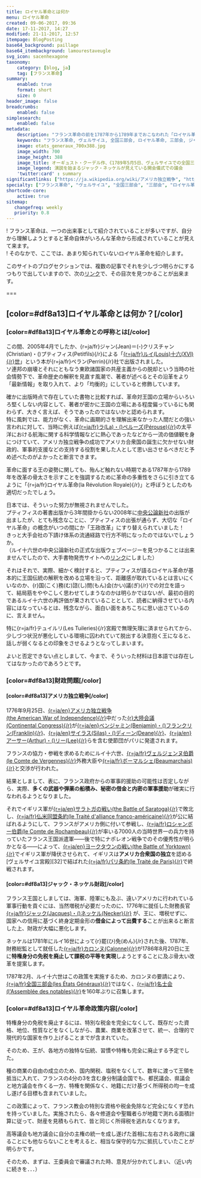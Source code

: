 ```yaml
---
title: ロイヤル革命とは何か
menu: ロイヤル革命
created: 09-06-2017, 09:36
date: 17-11-2017, 14:27
modified: 21-11-2017, 12:57
itempage: BlogPosting
base64_background: paillage
base64_itembackground: lamourestaveugle
svg_icon: sacenhexagone
taxonomy:
    category: [blog, ja]
    tag: [フランス革命]
summary:
    enabled: true
    format: short
    size: 0
header_image: false
breadcrumbs:
    enabled: false
simplesearch:
    enabled: false
metadata:
    description: "フランス革命の前を1787年から1789年までおこなわれた「ロイヤル革命」と歴史家ジャン＝クリスチャン・プティフィス(Jean-Christian Petitfils)から呼ばれた、フランス国王ルイ十六世による革命前の革命を紹介している"
    keywords: "フランス革命, ヴェルサイユ, 全国三部会, ロイヤル革命, 三部会, ジャン＝クリスチャン・プティフィス, ルイ十六世, Révolution royale, États généraux, 1787, 1789, Jean-Christian Petitfils"
    image: etats_generaux_700x388.jpg
    image_width: 700
    image_height: 388
    image_title: オーギュスト・クーデル作、《1789年5月5日、ヴェルサイユでの全国三部会の開会》絵画、1839年
    image_legend: 演説を始まるジャック・ネッケルが見えている開会儀式での議会
    'twitter:card' : summary
significantlinks: ["https://ja.wikipedia.org/wiki/アメリカ独立戦争", "https://ja.wikipedia.org/wiki/ベンジャミン・フランクリン", "https://ja.wikipedia.org/wiki/サイラス・ディーン", "https://ja.wikipedia.org/wiki/大陸会議", "https://ja.wikipedia.org/wiki/カロン・ド・ボーマルシェ", "https://ja.wikipedia.org/wiki/仏米同盟条約", "https://ja.wikipedia.org/wiki/サラトガの戦い", "https://ja.wikipedia.org/wiki/ジャン＝バティスト・ド・ロシャンボー", "https://ja.wikipedia.org/wiki/ヨークタウンの戦い", "https://ja.wikipedia.org/wiki/パリ条約_(1783年)", "https://ja.wikipedia.org/wiki/ジャック・ネッケル", "https://ja.wikipedia.org/wiki/シャルル・アレクサンドル・ド・カロンヌ", "https://ja.wikipedia.org/wiki/名士会"]
specialty: ["フランス革命", "ヴェルサイユ", "全国三部会", "三部会", "ロイヤル革命", "ルイ十六世", "ジャン＝クリスチャン・プティフィス", "Révolution royale", "États généraux", "1787", "1789"]
shortcode-core:
    active: true
sitemap:
   changefreq: weekly
   priority: 0.8
---
```

! フランス革命は、一つの出来事として紹介されていることが多いですが、自分から理解しようとすると革命自体がいろんな革命から形成されていることが見えて来ます。  
! そのなかで、ここでは、あまり知られていないロイヤル革命を紹介します。  

このサイトのブログセクションでは、複数の記事でそれを少しづつ明らかにするつもりで出していますので、次の[リンク][1]で、その目次を見つかることが出来ます。

===

## [color=#df8a13]ロイヤル革命とは何か？[/color]

### [color=#df8a13]ロイヤル革命との呼称とは[/color]

この間、2005年4月でしたか、{r=ja/fr}ジャン(Jean)＝(-)クリスチャン(Christian)・()プティフィス(Petitfils){/r}による「[{r=ja/fr}ルイ(Louis)十六(XVI){/r}世][2]」という本が{r=ja/fr}ペラン(Perrin){/r}社で出版されました。  
ソ連邦の崩壊とそれにともなう東欧諸国家の共産主義からの脱却という当時の社会情勢下で、革命歴史の解釈を見直す風潮で、著者が述べるとその沿革をより「最新情報」を取り入れて、より「均衡的」にしていると修飾しています。  

確かに出版時点で存在していた書物と比較すれば、革命対王国の立場からいろいろ堅くしない内容として、著者が密かに王国の立場にある程度偏っているにも関わらず、大きく言えば、そうであったのではないかと認められます。  
特に風刺では、能力がなく、革命に画期的さを理解出来なかった人間だとの強い言われに対して、当時に例えば[{r=ja/fr}ラ(La)・()ペルーズ(Pérouse){/r}][3]の太平洋における航海に関する科学情報などに熱心であったなどから一流の価値観を身につけていて、アメリカ独立戦争の成功でアメリカ合衆国の誕生に欠かせない財政的、軍事的支援などの支持する役割を果した人として思い出させるべきだと予め述べたのがよかったと断言できます。

革命に面する王の姿勢に関しても、殆んど触れない時期である1787年から1789年を改革の骨太さを示すことを強調するために革命の多重性をさらに引き立てるように「{r=ja/fr}ロイヤル革命(la&#160;Révolution&#160;Royale){/r}」と呼ぼうとしたのも適切だったでしょう。

日本では、そういった努力が無視されませんでした。  
プティフィスの著書出版から3年間掛からない2008年に[中央公論新社][4]の出版が出ましたが、とても残念なことに、プティフィスの出張が通らず、大切な「ロイヤル革命」の概念がいつの間にか「王政改革」にすり替えられていました！  
きっと大手会社の下請け体系の流通経路で行方不明になったのではないでしょうか。  
（ルイ十六世の中央公論新社の正式な出版ウェブページーを見つかることは出来ませんでしたので、大手書物発売サイトへの[リンク][5]にしました）

それはそれで、実際、細かく検討すると、プティフィスが語るロイヤル革命が基本的に王国伝統の解釈を改める立場を沿って、距離感が取れているとは言いにくいなのか、{r}国(こく)務(む)諮(し)問(もん)会(かい)議(ぎ){/r}での対立を語って、結局筋をややこしく思わせてしまうなのかは明らかではないが、最初の目的であるルイ十六世の再評価が果されていることとして、読者に納得させている内容にはなっているとは、残念ながら、面白い面をあちこちに思い出さているのに、言えません。

特に{r=ja/fr}テュイルリ(Les&#160;Tuileries){/r}宮殿で無理矢理に済ませられてから、少しづつ状況が悪化している環境に囚われていて脱出する決意抱く王になると、話しが弱くなるとの印象をさせるようとなってしまいます。

よいと否定できない点としまして、今まで、そういった材料は日本語では存在してはなかったのであろうとです。

### [color=#df8a13]財政問題[/color]

#### [color=#df8a13]アメリカ独立戦争[/color]

1776年9月25日、[{r=ja/en}アメリカ独立戦争(the&#160;American&#160;War&#160;of&#160;Independence){/r}][13]中だった[{r}大陸会議(Continental&#160;Congress){/r}][17]が[{r=ja/en}ベンジャミン(Benjamin)・()フランクリン(Franklin){/r}][14]、[{r=ja/en}サイラス(Silas)・()ディーン(Deane){/r}][15]、[{r=ja/en}アーサー(Arthur)・()リー(Lee){/r}][16]らを含む使節団がパリに発遣されます。  

フランスの協力・参戦を求めるためにルイ十六世、[{r=ja/fr}ヴェルジェンヌ伯爵(le&#160;Comte&#160;de&#160;Vergennes){/r}][18]外務大臣や[{r=ja/fr}ボーマルシェ(Beaumarchais){/r}][19]と交渉が行われた。　　

結果としまして、表に、フランス政府からの軍事的援助の可能性は否定しながら、実際、<b>多くの武器や弾薬の船積み、秘密の借金と内密の軍事援助</b>が確実に行なわれるようとなりました。

それでイギリス軍が[{r=ja/en}サラトガの戦い(the&#160;Battle&#160;of&#160;Saratoga){/r}][21]で敗北し、[{r=ja/fr}仏米同盟条約(le&#160;Traité&#160;d&#39;alliance&#160;franco-américaine){/r}][20]が公に結ばれるようにして、フランスがアメリカ側に付いて参戦し、[{r=ja/fr}ロシャンボー伯爵(le&#160;Comte&#160;de&#160;Rochambeau){/r}][22]が率いる7000人の当時世界一の兵力を持っていたフランス王国派遣軍――後で特にナポレオン戦争でのその優秀性が明らかとなる――によって、[{r=ja/en}ヨークタウンの戦い(the&#160;Battle&#160;of&#160;Yorktown){/r}][23]でイギリス軍が降伏させられて、イギリスは<b>アメリカ合衆国の独立</b>を認める[ヴェルサイユ宮殿][32]で結ばれた[{r=ja/fr}パリ条約(le&#160;Traité&#160;de&#160;Paris){/r}][24]で終戦されます。    

#### [color=#df8a13]ジャック・ネッケル財政[/color]

フランス王国としましては、海軍、陸軍にも及ぶ、遠いアメリカに行われている軍事行動を貢ぐには、当然増税が必要だったのに、1776年に就任した財務長官[{r=ja/fr}ジャック(Jacques)・()ネッケル(Necker){/r}][25] が、王に、増税せずに、国家への信用に基づく終身定期金形の<b>借金によって出費する</b>ことが出来ると断言した上、財政が大幅に悪化します。  

ネッケルは1781年にルイ16世によって{r}罷(ひ)免(めん){/r}された後、1787年、財務総監として就任した[{r=ja/fr}カロンヌ(Calonne){/r}][26]が1786年8月20日に王に<b>特権身分の免税を廃止して課税の平等を実現</b>しようとすることに及ぶ骨太い改革を提案します。

1787年2月、ルイ十六世はこの政策を実施するため、カロンヌの要請により、[{r=ja/fr}全国三部会(les&#160;États&#160;Généraux){/r}][12]ではなく、[{r=ja/fr}名士会(l'Assemblée&#160;des&#160;notables){/r}][27]を160年ぶりに召集します。

### [color=#df8a13]ロイヤル革命政策内容[/color]

特権身分の免税を廃止するには、特別な税金を完全になくして、既存だった資格、地位、性質などをなくしながら、農業、商業を改革させて、統一、合理的で現代的な国家を作り上げることまでが含まれていた。

そのため、王が、各地方の独特な伝統、習慣や特権も完全に廃止する予定でした。

種の商業の自由の成立のため、国内関税、塩税をなくして、数年に渡って王領を抵当に入れて、フランスの4分の3を含む身分制議会国でも、都民議会、県議会と地方議会を作くる一方、特権を関係なく、地籍にだけ基づく所得税の均一を成し遂げる目標も含まれていました。

この政策によって、フランス教会の特別な資格や税金免除など完全になくす恐れを持っていました。実施されたら、各々修道会や聖職者らが地籍で測れる面積計算に従って、財産を見積もられて、皆と同じく所得税を逃れなくなります。

高等議会も地方議会に自分の主権の統一を成し遂げた首相に左右される政府に譲ることにも他ならないことを考えると、相当な保守的な力に抵抗していたことが明らかです。

そのため、まずは、王委員会で審議された時、意見が分かれてしまい、（近い内に続きを．．．）

[1]: /tag:フランス革命 "フランス革命"
[2]: https://ja.wikipedia.org/wiki/ルイ16世_(フランス王) "https://ja.wikipedia.org/wiki/ルイ16世_(フランス王)"
[3]: https://ja.wikipedia.org/wiki/ラ・ペルーズ伯ジャン＝フランソワ・ド・ガロー "https://ja.wikipedia.org/wiki/ラ・ペルーズ伯ジャン＝フランソワ・ド・ガロー"
[4]: www.chuko.co.jp "www.chuko.co.jp"
[5]: https://www.amazon.co.jp/ルイ十六世-上-ジャン-クリスチャン-プティフィス/dp/4120039587 "https://www.amazon.co.jp/ルイ十六世-上-ジャン-クリスチャン-プティフィス/dp/4120039587"
[12]: https://ja.wikipedia.org/wiki/全国三部会 "https://ja.wikipedia.org/wiki/全国三部会"
[13]: https://ja.wikipedia.org/wiki/アメリカ独立戦争 "https://ja.wikipedia.org/wiki/アメリカ独立戦争"
[14]: https://ja.wikipedia.org/wiki/ベンジャミン・フランクリン "https://ja.wikipedia.org/wiki/ベンジャミン・フランクリン"
[15]: https://ja.wikipedia.org/wiki/サイラス・ディーン "https://ja.wikipedia.org/wiki/サイラス・ディーン"
[16]: https://en.wikipedia.org/wiki/Arthur_Lee_(diplomat) "https://en.wikipedia.org/wiki/Arthur_Lee_(diplomat)"
[17]: https://ja.wikipedia.org/wiki/大陸会議 "https://ja.wikipedia.org/wiki/大陸会議"
[18]: https://en.wikipedia.org/wiki/Charles_Gravier,_comte_de_Vergennes "https://en.wikipedia.org/wiki/Charles_Gravier,_comte_de_Vergennes"
[19]: https://ja.wikipedia.org/wiki/カロン・ド・ボーマルシェ "https://ja.wikipedia.org/wiki/カロン・ド・ボーマルシェ"
[20]: https://ja.wikipedia.org/wiki/仏米同盟条約 "https://ja.wikipedia.org/wiki/仏米同盟条約"
[21]: https://ja.wikipedia.org/wiki/サラトガの戦い "https://ja.wikipedia.org/wiki/サラトガの戦い"
[22]: https://ja.wikipedia.org/wiki/ジャン＝バティスト・ド・ロシャンボー "https://ja.wikipedia.org/wiki/ジャン＝バティスト・ド・ロシャンボー"
[23]: https://ja.wikipedia.org/wiki/ヨークタウンの戦い "https://ja.wikipedia.org/wiki/ヨークタウンの戦い"
[24]: https://ja.wikipedia.org/wiki/パリ条約_(1783年) "https://ja.wikipedia.org/wiki/パリ条約_(1783年)"
[25]: https://ja.wikipedia.org/wiki/ジャック・ネッケル "https://ja.wikipedia.org/wiki/ジャック・ネッケル"
[26]: https://ja.wikipedia.org/wiki/シャルル・アレクサンドル・ド・カロンヌ "https://ja.wikipedia.org/wiki/シャルル・アレクサンドル・ド・カロンヌ"
[27]: https://ja.wikipedia.org/wiki/名士会 "https://ja.wikipedia.org/wiki/名士会"